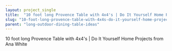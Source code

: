 ```yaml
---
layout: project_single
title:  "10 foot long Provence Table with 4x4's | Do It Yourself Home Projects from Ana White"
slug: "10-foot-long-provence-table-with-4x4s-do-it-yourself-home-projects-from-ana-white"
parent: "long-outdoor-dining-table-ideas"
---
```

10 foot long Provence Table with 4x4's | Do It Yourself Home Projects from Ana White